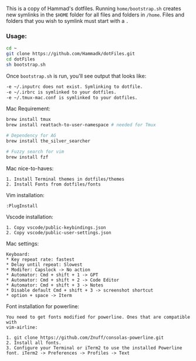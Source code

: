This is a copy of Hammad's dotfiles. Running `home/bootstrap.sh` creates new symlinks in the `$HOME` folder for all files and folders in `/home`. Files and folders that you wish to symlink must start with a `.`

### Usage:

``` sh
cd ~
git clone https://github.com/Hammadk/dotFiles.git
cd dotFiles
sh bootstrap.sh
```

Once `bootstrap.sh` is run, you'll see output that looks like:
``` sh
-e ~/.inputrc does not exist. Symlinking to dotfile.
-e ~/.irbrc is symlinked to your dotfiles.
-e ~/.tmux-mac.conf is symlinked to your dotfiles.
```

Mac Requirement:

``` sh
brew install tmux
brew install reattach-to-user-namespace # needed for Tmux

# Dependency for AG
brew install the_silver_searcher

# Fuzzy search for vim
brew install fzf
```

Mac nice-to-haves:
```
1. Install Terminal themes in dotfiles/themes
2. Install Fonts from dotfiles/fonts
```

Vim installation:
```
:PlugInstall
```

Vscode installation:
```
1. Copy vscode/public-keybindings.json
2. Copy vscode/public-user-settings.json
```

Mac settings:
```
Keyboard:
* Key repeat rate: fastest
* Delay until repeat: Slowest
* Modifer: Capslock -> No action
* Automator: Cmd + shift + 1 -> GPT
* Automator: Cmd + shift + 2 -> Code Editor
* Automator: Cmd + shift + 3 -> Notes
* Disable default Cmd + shift + 3 -> screenshot shortcut
* option + space -> Iterm
```

Font installation for powerline:
```
You need to get fonts modified for powerline. Ones that are compatible with
vim-airline:

1. git clone https://github.com/Znuff/consolas-powerline.git
2. Install all fonts.
3. Configure your Terminal or iTerm2 to use the installed Powerline font. iTerm2 -> Preferences -> Profiles -> Text
```

